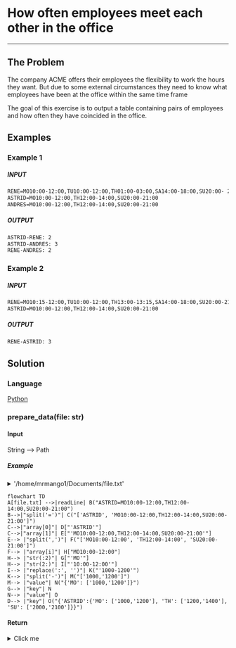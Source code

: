 # How often employees meet each other in the office 

---

## The Problem

The company ACME offers their employees the flexibility to work the hours they want. But due to some external circumstances they need to know what employees have been at the office within the same time frame

The goal of this exercise is to output a table containing pairs of employees and how often they have coincided in the office.

## Examples

### Example 1

##### INPUT

```txt
RENE=MO10:00-12:00,TU10:00-12:00,TH01:00-03:00,SA14:00-18:00,SU20:00- 21:00
ASTRID=MO10:00-12:00,TH12:00-14:00,SU20:00-21:00
ANDRES=MO10:00-12:00,TH12:00-14:00,SU20:00-21:00
```

##### OUTPUT

```sh
ASTRID-RENE: 2
ASTRID-ANDRES: 3
RENE-ANDRES: 2
```

### Example 2

##### INPUT

```txt
RENE=MO10:15-12:00,TU10:00-12:00,TH13:00-13:15,SA14:00-18:00,SU20:00-21:00
ASTRID=MO10:00-12:00,TH12:00-14:00,SU20:00-21:00
```

##### OUTPUT

```sh
RENE-ASTRID: 3
```

## Solution

### Language

[Python](solution.py)

### prepare_data(file: str)

#### Input

String --> Path

##### Example

<details>

  <summary>'/home/mrmango1/Documents/file.txt'</summary>
  
```txt
ASTRID=MO10:00-12:00,TH12:00-14:00,SU20:00-21:00
RENE=MO10:15-12:00,TU10:00-12:00,TH13:00-13:15,SA14:00-18:00,SU20:00-21:00
```

</details>

```mermaid
flowchart TD
A[file.txt] -->|readLine| B("ASTRID=MO10:00-12:00,TH12:00-14:00,SU20:00-21:00")
B-->|"split('=')"| C("['ASTRID', 'MO10:00-12:00,TH12:00-14:00,SU20:00-21:00']")
C-->|"array[0]"| D["'ASTRID'"]
C-->|"array[1]"| E["'MO10:00-12:00,TH12:00-14:00,SU20:00-21:00'"]
E--> |"split(',')"| F("['MO10:00-12:00', 'TH12:00-14:00', 'SU20:00-21:00']")
F--> |"array[i]"| H["MO10:00-12:00"]
H--> |"str(:2)"| G["'MO'"]
H--> |"str(2:)"| I["'10:00-12:00'"]
I--> |"replace(':', '')"| K("'1000-1200'")
K--> |"split('-')"| M("['1000,'1200']")
M--> |"value"| N("{'MO': ['1000,'1200']}")
G--> |"key"| N
N--> |"value"| O 
D--> |"key"| O("{'ASTRID':{'MO': ['1000,'1200'], 'TH': ['1200,'1400'], 'SU': ['2000,'2100']}}")
```

#### Return

<details>
  <summary>Click me</summary>

```python
#python dictionary - javascript object
{
  "ASTRID": {
    "MO": [
      "1000",
      "1200"
    ],
    "TH": [
      "1200",
      "1400"
    ],
    "SU": [
      "2000",
      "2100"
    ]
  },
  "RENE": {
    "MO": [
      "1015",
      "1200"
    ],
    "TU": [
      "1000",
      "1200"
    ],
    "TH": [
      "1300",
      "1315"
    ],
    "SA": [
      "1400",
      "1800"
    ],
    "SU": [
      "2000",
      "2100"
    ]
  }
}
```

</details>
